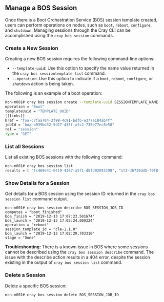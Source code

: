 ## Manage a BOS Session

Once there is a Boot Orchestration Service \(BOS\) session template created, users can perform operations on nodes, such as `boot`, `reboot`, `configure`, and `shutdown`. Managing sessions through the Cray CLI can be accomplished using the `cray bos session` commands.


### Create a New Session

Creating a new BOS session requires the following command-line options:

-   `--template-uuid`: Use this option to specify the name value returned in the `cray bos sessiontemplate list` command.
-   `--operation`: Use this option to indicate if a `boot`, `reboot`, `configure`, or `shutdown` action is being taken.

The following is an example of a boot operation:

```bash
ncn-m001# cray bos session create --template-uuid SESSIONTEMPLATE_NAME --operation Boot
operation = "Boot"
templateUuid = "TEMPLATE_UUID"
[[links]]
href = "foo-c7faa704-3f98-4c91-bdfb-e377a184ab4f"
jobId = "boa-a939bd32-9d27-433f-afc2-735e77ec8e58"
rel = "session"
type = "GET"
```


### List all Sessions

List all existing BOS sessions with the following command:

```bash
ncn-m001# cray bos session list
results = [ "fc469e41-6419-4367-a571-d5fd92893398", "st3-d6730dd5-f0f8-4229-b224-24df005cae52",]
```


### Show Details for a Session

Get details for a BOS session using the session ID returned in the `cray bos session list` command output.

```screen
ncn-m001# cray bos session describe BOS_SESSION_JOB_ID
computes = "boot_finished"
boa_finish = "2019-12-13 17:07:23.501674"
bos_launch = "2019-12-13 17:02:24.000324"
operation = "reboot"
session_template_id = "cle-1.1.0"
boa_launch = "2019-12-13 17:02:29.703310"
stage = "Done"
```

**Troubleshooting:** There is a known issue in BOS where some sessions cannot be described using the `cray bos session describe` command. The issue with the describe action results in a 404 error, despite the session existing in the output of `cray bos session list` command.


### Delete a Session

Delete a specific BOS session:

```bash
ncn-m001# cray bos session delete BOS_SESSION_JOB_ID
```

